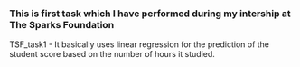 ### This is first task which I have performed during my intership at The Sparks Foundation
TSF_task1 - It basically uses linear regression for the prediction of the student score based on the number of hours it studied.
